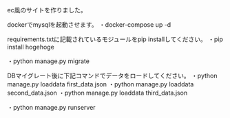 ec風のサイトを作りました。

dockerでmysqlを起動させます。
・docker-compose up -d

requirements.txtに記載されているモジュールをpip installしてください。
・pip install hogehoge

・python manage.py migrate

DBマイグレート後に下記コマンドでデータをロードしてください。
・python manage.py loaddata first_data.json
・python manage.py loaddata second_data.json
・python manage.py loaddata third_data.json

・python manage.py runserver
